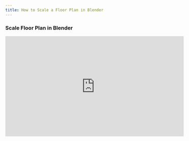 ```yaml
---
title: How to Scale a Floor Plan in Blender
---
```


<div class="video-grid">

<div class="video-card">

### Scale Floor Plan in Blender

<iframe class="youTubeIframe" width="560" height="315" src="https://www.youtube.com/embed/8iMWUsqeopQ?rel=0" title="YouTube video player" frameborder="0" allow="accelerometer; autoplay; clipboard-write; encrypted-media; gyroscope; picture-in-picture; web-share" allowfullscreen></iframe>
</div>
</div>


